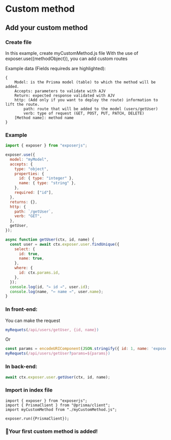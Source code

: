 # Custom method

## Add your custom method

### Create file

In this example, create myCustomMethod.js file
With the use of exposer.use({methodObject}), you can add custom routes

Example data (Fields requireds are highlighted):

```js{2,8}
{
    Model: is the Prisma model (table) to which the method will be added.
    Accepts: parameters to validate with AJV
    Return: expected response validated with AJV
    http: (Add only if you want to deploy the route) information to lift the route.
        path: route that will be added to the model (users/getUser)
        verb: type of request (GET, POST, PUT, PATCH, DELETE)
    [Method name]: method name
}
```

### Example

```js
import { exposer } from "exposerjs";

exposer.use({
  model: "myModel",
  accepts: {
    type: "object",
    properties: {
      id: { type: "integer" },
      name: { type: "string" },
    },
    required: ["id"],
  },
  returns: {},
  http: {
    path: `/getUser`,
    verb: "GET",
  },
  getUser,
});

async function getUser(ctx, id, name) {
  const user = await ctx.exposer.user.findUnique({
    select: {
      id: true,
      name: true,
    },
    where: {
      id: ctx.params.id,
    },
  });
  console.log(id, "← id →", user.id);
  console.log(name, "← name →", user.name);
}
```

### In front-end:

You can make the request

```js
myRequets(/api/users/getUser, {id, name})
```

Or

```js
const params = encodeURIComponent(JSON.stringify({ id: 1, name: 'exposer' }))
myRequets(/api/users/getUser?params=${params})
```

### In back-end:

```js
await ctx.exposer.user.getUser(ctx, id, name);
```

### Import in index file

```js{3}
import { exposer } from "exposerjs";
import { PrismaClient } from "@prisma/client";
import myCustomMethod from "./myCustomMethod.js";

exposer.run({PrismaClient});
```

### 🎉Your first custom method is added!
